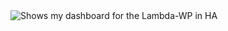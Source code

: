 <picture>
  <img alt="Shows my dashboard for the Lambda-WP in HA" src="https://up.picr.de/45219936eh.png">
</picture>
